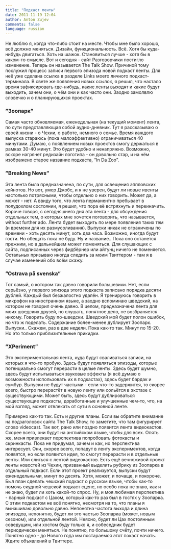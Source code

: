 ```yaml
---
title: "Подкаст ленты"
date: 2011-11-19 12:04
author: Anton Zujev
comments: false
language: russian
---
```


Не люблю я, когда что-либо стоит на месте. Чтобы мне было хорошо, всё должно меняться. Дизайн, функциональность. Всё. Хотя бы куда-нибудь двигаться. Хоть на шажок. Становиться лучше - хотя бы в каком-то смысле. Вот и сегодня - сайт Разговорчики постигло изменение. Теперь он называется The Talk Show. Причиной тому послужил процесс записи первого эпизода новой подкаст ленты. Для неё уже сделана ссылка в разделе Links моего личного подкаст-терминала. В свете же появления новых ссылок, я решил, что настало время зафиксировать где-нибудь, какие ленты выходят и какие будут выходить, зачем они, о чём они и как часто они. Заодно замолвлю словечко и о планирующихся проектах.

### ”Зоопарк”
Самая часто обновляемая, еженедельная (на текущий момент) лента, по сути представляющая собой аудио-дневник. Тут я рассказываю о своей жизни - о Чехии, о работе, немного о семье. Время каждого выпуска стараюсь (пока малоэффективно) ограничиваться 40 минутами. Думаю, с появлением новых проектов смогу держаться в рамках 30-40 минут. Это будет удобно и ненапряжно. Возможно, вскоре нагрянет редизайн логотипа - он довольно стар, и на нём изображено старое название подкаста, “In Da Zoo”.

### ”Breaking News”
Эта лента была предназначена, по сути, для освещения эппловских кейнотов. Но вот, умер Джобс, и я не уверен, будут ли новые ивенты настолько потрясными, чтобы отдельно о них говорить. Может да, а может - нет. А ввиду того, что лента перманентно пребывает в полудохлом состоянии, я решил, что пора её встряхнуть и переиначить. Короче говоря, с сегодняшнего дня эта лента - для обсуждения отдельных тем, о которых мне хочется поговорить, что называется, without further ado. Лента будет выходить по мере появления таких тем (и времени для их размусоливания). Выпуски никак не ограничены по времени - хоть десять минут, хоть два часа. Возможно, иногда будут гости. Но обещать пока не буду. Ну и название.. Пока оно останется прежним, но в дальнейшем может поменяться. Для слушающих с сайта, подписанных через фидбёрнер или айтунц ничего не поменяется. Остальных призываю иногда следить за моим Твиттером - там я в случае изменений обо всём скажу.

### ”Ostrava på svenska”
Тот самый, о котором так давно говорили большевики. Нет, если серьёзно, у первого эпизода этого подкаста записано порядка десяти дублей. Каждый был безжалостно удалён. Я тренируюсь говорить в микрофон на иностранном языке, а заодно вспоминаю шведский, на котором не говорил очень давно. В целом, предназначена лента для моих шведских друзей, но слушать, понятное дело, не возбраняется никому. Говорить буду по-шведски. Шведский мой будет полон ошибок, но что ж поделать. Содержание более-менее дублирует Зоопарк. Выпуски.. Скажем, раз в две недели. Пока как-то так. Минут по 15-20. Но это только приблизительные прикидки.

### ”XPeriment”
Это экспериментальная лента, куда будут сваливаться записи, на которых я что-то пробую. Здесь будут появляться эпизоды, которые потенциально смогут перерасти в целые ленты. Здесь будет шумно, здесь будут испытываться звуковые эффекты (я всё думаю о возможности использовать их в подкастах), здесь будет бардак и сумбур. Выпуски не будут частыми - если что-то задержится, то скорее всего, быстро перерастёт в новую ленту или сольётся в экстазе с существующими. Может быть, здесь будут дублироваться существующие подкасты, доработанные и улучшенные чем-то, что, на мой взгляд, может отвлекать от сути в основной ленте.

Примерно как-то так. Есть и другие планы. Если вы обратите внимание на подзаголовок сайта The Talk Show, то заметите, что там фигурирует слово videocast. Так вот, рано или поздно появится лента видеокастов. Скорее всего, они будут на английском языке, чтобы для всех. Опять же, меня привлекает перспектива попробовать фотокасты и скринкасты. Пока не придумал, зачем и как, но перспектива интересует. Они, скорее всего, попадут в ленту экспериментов, когда появятся, но если появится идея, то смогут перерасти и в отдельные ленты. Или слиться с лентой видеокастов. Есть ещё вечноживой проект ленты новостей из Чехии, призванный выделить рубрику из Зоопарка в отдельный подкаст. Если этот проект реализуется, выпуски будут еженедельными, минут по десять. Хотя, может, и почаще, и покороче. Был план сделать чешский подкаст о русском языке, чтобы как-то помочь скудной чешской подкаст сцене, но особо пока не знаю, как и не знаю, будет ли хоть какой-то спрос. Ну, и моя любимая перспектива - парный подкаст с Цахом, который как-то раз был в гостях у Зоопарка. С этим подкастом не всё понятно, несмотря на то, что планы я вынашиваю довольно давно. Непонятна частота выхода и длина эпизодов, непонятно, будет ли это частью Зоопарка (может, новым сезоном), или отдельной лентой. Неясно, будет ли Цах постоянным соведущим, или хостом буду только я, и собеседник будет периодически меняться. Не понятно, по большому счёту, почти ничего. Понятно одно - до Нового года мы постараемся этот покаст начать. Ждите объявлений в Твиттере.